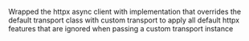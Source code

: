 Wrapped the httpx async client with implementation that overrides the default transport class with custom transport to apply all default httpx features that are ignored when passing a custom transport instance